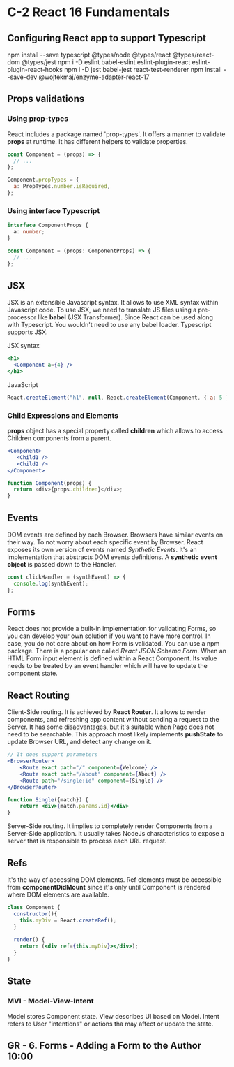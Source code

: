 # C-2 React 16 Fundamentals

## Configuring React app to support Typescript

npm install --save typescript @types/node @types/react @types/react-dom @types/jest
npm i -D eslint babel-eslint eslint-plugin-react eslint-plugin-react-hooks
npm i -D jest babel-jest react-test-renderer
npm install --save-dev @wojtekmaj/enzyme-adapter-react-17

## Props validations

### Using prop-types

React includes a package named 'prop-types'. It offers a manner to validate **props** at runtime.
It has different helpers to validate properties.

```javascript
const Component = (props) => {
  // ...
};

Component.propTypes = {
  a: PropTypes.number.isRequired,
};
```

### Using interface Typescript

```typescript
interface ComponentProps {
  a: number;
}

const Component = (props: ComponentProps) => {
  // ...
};
```

## JSX

JSX is an extensible Javascript syntax. It allows to use XML syntax within Javascript code.
To use JSX, we need to translate JS files using a pre-processor like **babel** (JSX Transformer).
Since React can be used along with Typescript. You wouldn't need to use any babel loader. Typescript supports JSX.

JSX syntax

```jsx
<h1>
  <Component a={4} />
</h1>
```

JavaScript

```javascript
React.createElement("h1", null, React.createElement(Component, { a: 5 }, null));
```

### Child Expressions and Elements

**props** object has a special property called **children** which allows to access Children components from a parent.

```jsx
<Component>
   <Child1 />
   <Child2 />
</Component>
```

```javascript
function Component(props) {
  return <div>{props.children}</div>;
}
```

## Events

DOM events are defined by each Browser. Browsers have similar events on their way. To not worry about each specific event by Browser.
React exposes its own version of events named _Synthetic Events_. It's an implementation that abstracts DOM events definitions.
A **synthetic event object** is passed down to the Handler.

```javascript
const clickHandler = (synthEvent) => {
  console.log(synthEvent);
};
```

## Forms

React does not provide a built-in implementation for validating Forms, so you can develop your own solution if you want to have more control.
In case, you do not care about on how Form is validated. You can use a npm package. There is a popular one called _React JSON Schema Form_.
When an HTML Form input element is defined within a React Component. Its value needs to be treated by an event handler which will have to update
the component state.

## React Routing

Client-Side routing. It is achieved by **React Router**. It allows to render components, and refreshing app content without sending a request to the Server.
It has some disadvantages, but it's suitable when Page does not need to be searchable. This approach most likely implements **pushState** to update
Browser URL, and detect any change on it.

```jsx
// It does support parameters
<BrowserRouter>
    <Route exact path="/" component={Welcome} />
    <Route exact path="/about" component={About} />
    <Route path="/single:id" component={Single} />
</BrowserRouter>

function Single({match}) {
    return <div>{match.params.id}</div>
}
```

Server-Side routing. It implies to completely render Components from a Server-Side application. It usually takes NodeJs characteristics to expose
a server that is responsible to process each URL request.

## Refs

It's the way of accessing DOM elements. Ref elements must be accessible from **componentDidMount** since it's only until Component is rendered
where DOM elements are available.

```jsx
class Component {
  constructor(){
    this.myDiv = React.createRef();
  } 
  
  render() {
    return (<div ref={this.myDiv}></div>);
  }
}
```

## State

### MVI - Model-View-Intent

Model stores Component state. View describes UI based on Model.
Intent refers to User "intentions" or actions tha may affect or update the state.

## GR - 6. Forms - Adding a Form to the Author 10:00
